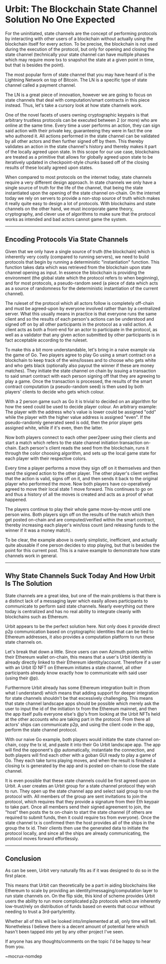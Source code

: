 Urbit: The Blockchain State Channel Solution No One Expected
==============================

For the uninitiated, state channels are the concept of  performing protocols by interacting with other users of a blockchain without actually using the blockchain itself for every action. To be precise, the blockchain is not used during the execution of the protocol, but only for opening and closing the state channel (technically your state channel can have multiple phases which may require more txs to snapshot the state at a given point in time, but that is besides the point).

The most popular form of state channel that you may have heard of is the Lightning Network on top of Bitcoin. The LN is a specific type of state channel called a payment channel. 

The LN is a great piece of innovation, however we are going to focus on state channels that deal with computation/smart contracts in this piece instead. Thus, let's take a cursory look at how state channels work.

One of the novel facets of users owning cryptographic keypairs is that arbitrary trustless protocols can be executed between 2 (or more) who are online at the same time. Every time a user performs an action, they can sign said action with their private key, guaranteeing they were in fact the one who authored it. All actions performed in the state channel can be validated by all other actors and then further signed off by them. This thereby validates an action in the state channel's history and thereby makes it part of the locally agreed upon state. In this scope for our use case, blockchains are treated as a primitive that allows for globally agreed upon state to be iteratively updated in checkpoint-style chunks based off of the closing results of these locally agreed upon states.

When compared to most protocols on the internet today, state channels require a very different design approach. In state channels we only have a single source of truth for the life of the channel, that being the state instantiated upon the opening of the state channel on-chain. On the internet today we rely on servers to provide a non-stop source of truth which makes it really quite easy to design a lot of protocols. With blockchains and state channels on the other hand, we must incorporate game theory, cryptography, and clever use of algorithms to make sure that the protocol works as intended and bad actors cannot game the system.


---
Encoding Protocols Via State Channels
---

Given that we only have a single source of truth (the blockchain) which is inherently very costly (compared to running servers), we need to build protocols that begin by running a deterministic "instantiation" function. This function takes data which was retrieved from the blockchain upon state channel opening as input. In essence the blockchain is providing the environment (the global state which the protocol refers to when beginning), and for most protocols, a pseudo-random seed (a piece of data which acts as a source of randomness for the deterministic instantiation of the current channel).

The ruleset of the protocol which all actors follow is completely off-chain and must be agreed-upon by everyone involved rather than by a centralized server. What this usually means in practice is that everyone runs the same client and so the results of each person's actions can be understood and signed off on by all other participants in the protocol as a valid action. A client acts as both a front-end for an actor to participate in the protocol, as well as a validator that any given action submitted by other participants is in fact acceptable according to the ruleset.

To make this a bit more understandable, let's bring in a naive example via the game of Go. Two players agree to play Go using a smart contract on a blockchain to keep track of the wins/losses and to choose who gets white and who gets black (optionally also payout the winner if these are money matches). They initiate the state channel on chain by issuing a transaction to said smart contract with each person signing off that they are agreeing to play a game. Once the transaction is processed, the results of the smart contract computation (a pseudo-random seed) is then used by both players' clients to decide who gets which colour. 

With a 2 person game such as Go it is trivial to decided on an algorithm for how the seed could be used to decide player colour. An arbitrary example: The player with the address who's value is lower could be assigned "odd" while the player with the higher value address is assigned "even". If the pseudo-randomly generated seed is odd, then the prior player gets assigned white, while if it's even, then the latter.

Now both players connect to each other peer2peer using their clients and start a match which refers to the state channel initiation transaction on-chain. Each person's client reads the seed from the blockchain, runs it through the color choosing algorithm, and sets up the local game state for each player with their respective colors.

Every time a player performs a move they sign off on it themselves and then send the signed action to the other player. The other player's client verifies that the action is valid, signs off on it, and then sends it back to the original player who performed the move. Now both players have co-operatively agreed to move their local state 1 move forward. This continues to go on and thus a history of all the moves is created and acts as a proof of what happened.

The players continue to play their whole game move-by-move until one person wins. Both players sign off on the results of the match which then get posted on-chain and are computed/verified within the smart contract, thereby increasing each player's win/loss count (and releasing funds to the winner if it was a money match).

To be clear, the example above is overly simplistic, inefficient, and actually quite abusable if one person decides to stop playing, but that is besides the point for this current post. This is a naive example to demonstrate how state channels work in general.


---
Why State Channels Suck Today And How Urbit Is The Solution
---

State channels are a great idea, but one of the main problems is that there is a distinct lack of a messaging layer which easily allows participants to communicate to perform said state channels. Nearly everything out there today is centralized and has no real ability to integrate cleanly with blockchains such as Ethereum.

Urbit appears to be the perfect solution here. Not only does it provide direct p2p communication based on cryptographic identities that can be tied to Ethereum addresses, it also provides a computation platform to run these state channels on. 

Let's break that down a little. Since users can own Azimuth points within their Ethereum wallet on-chain, this means that a user's Urbit identity is already directly linked to their Ethereum identity/account. Therefore if a user with an Urbit ID NFT on Ethereum initiates a state channel, all other participants already know exactly how to communicate with said user (using their @p).

Furthermore Urbit already has some Ethereum integration built in (from what I understand) which means that adding support for deeper integration for state channels shouldn't be that excessively challenging. This means that state channel landscape apps should be possible which merely ask the user to input the id of the initiation tx from the Ethereum mainnet, and then the app itself pulls everyone else's @p's from looking at the Urbit NFTs held at the other accounts who are taking part in the protocol. From there all actors' ships can communicate p2p, and using the client code in the app, perform the state channel protocol. 

With our naive Go example, both players would initiate the state channel on-chain, copy the tx id, and paste it into their Go Urbit landscape app. The app will find the opponent's @p automatically, instantiate the connection, and both players will find each other with a goban GUI ready to play a game of Go. They each take turns playing moves, and when the result is finished a closing tx is generated by the app and is posted on-chain to close the state channel.

It is even possible that these state channels could be first agreed upon on Urbit. A user creates an Urbit group for a state channel protocol they wish to run. They open up the state channel app and select said group to run the protocol with. All members of the group are sent invitations to join the protocol, which requires that they provide a signature from their Eth keypair to take part. Once all members send their signed agreement to join, the "host" then posts the tx on-chain to start the state channel (if others are required to submit funds, then it could require txs from everyone). Once the state channel tx is confirmed then the host provides all of the ships in the group the tx id. Their clients then use the generated data to initiate the protocol locally, and since all the ships are already communicating, the protocol moves forward effortlessly.

---
Conclusion
---

As can be seen, Urbit very naturally fits as if it was designed to do so in the first place.

This means that Urbit can theoretically be a part in aiding blockchains like Ethereum to scale by providing an identity/messaging/computation layer to run state channels on. On the flip side, this kind of scheme provides Urbit users the ability to run more complicated p2p protocols which are inherently low-trust/rely on distribution of funds based on events that occur without needing to trust a 3rd-party/entity.

Whether all of this will be looked into/implemented at all, only time will tell. Nonetheless I believe there is a decent amount of potential here which hasn't been tapped into yet by any other project I've seen.

If anyone has any thoughts/comments on the topic I'd be happy to hear from you.

~mocrux-nomdep